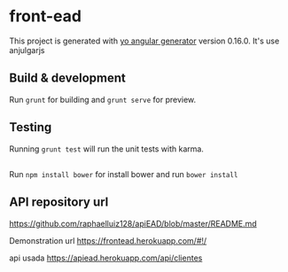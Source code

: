 # front-ead

This project is generated with [yo angular generator](https://github.com/yeoman/generator-angular)
version 0.16.0.
It's use anjulgarjs 
## Build & development

Run `grunt` for building and `grunt serve` for preview.

## Testing

Running `grunt test` will run the unit tests with karma.

##

Run `npm install bower` for install bower
and run `bower install`

## API repository url

https://github.com/raphaelluiz128/apiEAD/blob/master/README.md

Demonstration url
https://frontead.herokuapp.com/#!/

api usada
https://apiead.herokuapp.com/api/clientes
